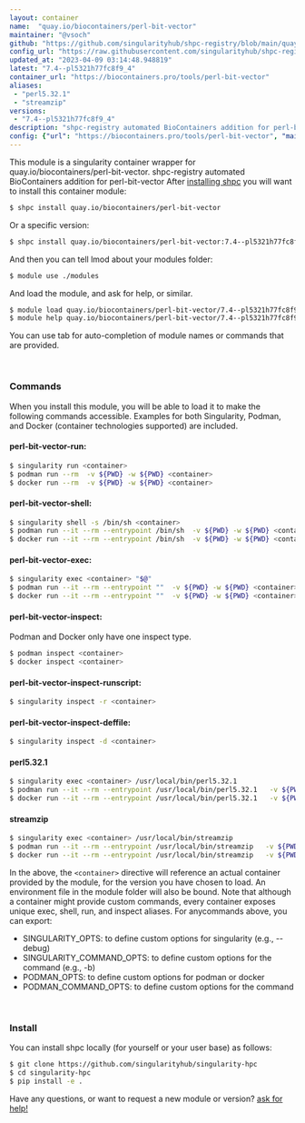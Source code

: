 ```yaml
---
layout: container
name:  "quay.io/biocontainers/perl-bit-vector"
maintainer: "@vsoch"
github: "https://github.com/singularityhub/shpc-registry/blob/main/quay.io/biocontainers/perl-bit-vector/container.yaml"
config_url: "https://raw.githubusercontent.com/singularityhub/shpc-registry/main/quay.io/biocontainers/perl-bit-vector/container.yaml"
updated_at: "2023-04-09 03:14:48.948819"
latest: "7.4--pl5321h77fc8f9_4"
container_url: "https://biocontainers.pro/tools/perl-bit-vector"
aliases:
 - "perl5.32.1"
 - "streamzip"
versions:
 - "7.4--pl5321h77fc8f9_4"
description: "shpc-registry automated BioContainers addition for perl-bit-vector"
config: {"url": "https://biocontainers.pro/tools/perl-bit-vector", "maintainer": "@vsoch", "description": "shpc-registry automated BioContainers addition for perl-bit-vector", "latest": {"7.4--pl5321h77fc8f9_4": "sha256:25fe28a8ca0b88f85bbc5ca86606260ab8160063212628679662b2d5660f1068"}, "tags": {"7.4--pl5321h77fc8f9_4": "sha256:25fe28a8ca0b88f85bbc5ca86606260ab8160063212628679662b2d5660f1068"}, "docker": "quay.io/biocontainers/perl-bit-vector", "aliases": {"perl5.32.1": "/usr/local/bin/perl5.32.1", "streamzip": "/usr/local/bin/streamzip"}}
---
```


This module is a singularity container wrapper for quay.io/biocontainers/perl-bit-vector.
shpc-registry automated BioContainers addition for perl-bit-vector
After [installing shpc](#install) you will want to install this container module:


```bash
$ shpc install quay.io/biocontainers/perl-bit-vector
```

Or a specific version:

```bash
$ shpc install quay.io/biocontainers/perl-bit-vector:7.4--pl5321h77fc8f9_4
```

And then you can tell lmod about your modules folder:

```bash
$ module use ./modules
```

And load the module, and ask for help, or similar.

```bash
$ module load quay.io/biocontainers/perl-bit-vector/7.4--pl5321h77fc8f9_4
$ module help quay.io/biocontainers/perl-bit-vector/7.4--pl5321h77fc8f9_4
```

You can use tab for auto-completion of module names or commands that are provided.

<br>

### Commands

When you install this module, you will be able to load it to make the following commands accessible.
Examples for both Singularity, Podman, and Docker (container technologies supported) are included.

#### perl-bit-vector-run:

```bash
$ singularity run <container>
$ podman run --rm  -v ${PWD} -w ${PWD} <container>
$ docker run --rm  -v ${PWD} -w ${PWD} <container>
```

#### perl-bit-vector-shell:

```bash
$ singularity shell -s /bin/sh <container>
$ podman run --it --rm --entrypoint /bin/sh  -v ${PWD} -w ${PWD} <container>
$ docker run --it --rm --entrypoint /bin/sh  -v ${PWD} -w ${PWD} <container>
```

#### perl-bit-vector-exec:

```bash
$ singularity exec <container> "$@"
$ podman run --it --rm --entrypoint ""  -v ${PWD} -w ${PWD} <container> "$@"
$ docker run --it --rm --entrypoint ""  -v ${PWD} -w ${PWD} <container> "$@"
```

#### perl-bit-vector-inspect:

Podman and Docker only have one inspect type.

```bash
$ podman inspect <container>
$ docker inspect <container>
```

#### perl-bit-vector-inspect-runscript:

```bash
$ singularity inspect -r <container>
```

#### perl-bit-vector-inspect-deffile:

```bash
$ singularity inspect -d <container>
```


#### perl5.32.1

```bash
$ singularity exec <container> /usr/local/bin/perl5.32.1
$ podman run --it --rm --entrypoint /usr/local/bin/perl5.32.1   -v ${PWD} -w ${PWD} <container> -c " $@"
$ docker run --it --rm --entrypoint /usr/local/bin/perl5.32.1   -v ${PWD} -w ${PWD} <container> -c " $@"
```


#### streamzip

```bash
$ singularity exec <container> /usr/local/bin/streamzip
$ podman run --it --rm --entrypoint /usr/local/bin/streamzip   -v ${PWD} -w ${PWD} <container> -c " $@"
$ docker run --it --rm --entrypoint /usr/local/bin/streamzip   -v ${PWD} -w ${PWD} <container> -c " $@"
```



In the above, the `<container>` directive will reference an actual container provided
by the module, for the version you have chosen to load. An environment file in the
module folder will also be bound. Note that although a container
might provide custom commands, every container exposes unique exec, shell, run, and
inspect aliases. For anycommands above, you can export:

 - SINGULARITY_OPTS: to define custom options for singularity (e.g., --debug)
 - SINGULARITY_COMMAND_OPTS: to define custom options for the command (e.g., -b)
 - PODMAN_OPTS: to define custom options for podman or docker
 - PODMAN_COMMAND_OPTS: to define custom options for the command

<br>

### Install

You can install shpc locally (for yourself or your user base) as follows:

```bash
$ git clone https://github.com/singularityhub/singularity-hpc
$ cd singularity-hpc
$ pip install -e .
```

Have any questions, or want to request a new module or version? [ask for help!](https://github.com/singularityhub/singularity-hpc/issues)